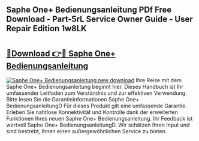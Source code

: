## Saphe One+ Bedienungsanleitung PDf Free Download - Part-5rL Service Owner Guide - User Repair Edition 1w8LK

# <h2><a href="http://df450xa.blite.top/?on=Saphe+One%2b+Bedienungsanleitung">🔗Download 👉🔴 Saphe One+ Bedienungsanleitung</a></h2>

[![Saphe One+ Bedienungsanleitung new download](https://i.imgur.com/lujVjoI.png)](http://df450xa.blite.top/?on=Saphe+One%2b+Bedienungsanleitung)
Ihre Reise mit dem Saphe One+ Bedienungsanleitung beginnt hier. Dieses Handbuch ist Ihr umfassender Leitfaden zum Verständnis und zur effektiven Verwendung. Bitte lesen Sie die Garantieinformationen Saphe One+ BedienungsanleitungD Für dieses Produkt gilt eine umfassende Garantie. Erleben Sie nahtlose Konnektivität und Kontrolle dank der erweiterten Funktionen Ihres neuen Saphe One+ Bedienungsanleitung. Ihr Feedback ist wertvoll Saphe One+ BedienungsanleitungD. Wir schätzen Ihren Input und sind bestrebt, Ihnen einen außergewöhnlichen Service zu bieten.
